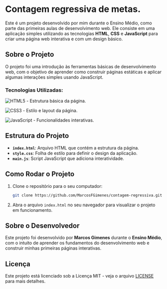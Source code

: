 # Contagem regressiva de metas.

Este é um projeto desenvolvido por mim durante o Ensino Médio, como parte das primeiras aulas de desenvolvimento web. Ele consiste em uma aplicação simples utilizando as tecnologias **HTML**, **CSS** e **JavaScript** para criar uma página web interativa e com um design básico.

## Sobre o Projeto

O projeto foi uma introdução às ferramentas básicas de desenvolvimento web, com o objetivo de aprender como construir páginas estáticas e aplicar algumas interações simples usando JavaScript.

### Tecnologias Utilizadas:
![HTML5](https://img.shields.io/badge/HTML5-E34F26?style=for-the-badge&logo=html5&logoColor=white) - Estrutura básica da página.

![CSS3](https://img.shields.io/badge/CSS3-1572B6?style=for-the-badge&logo=css3&logoColor=white
) - Estilo e layout da página.

![JavaScript](https://img.shields.io/badge/JavaScript-323330?style=for-the-badge&logo=javascript&logoColor=F7DF1E
) - Funcionalidades interativas.

## Estrutura do Projeto

- **`index.html`**: Arquivo HTML que contém a estrutura da página.
- **`style.css`**: Folha de estilo para definir o design da aplicação.
- **`main.js`**: Script JavaScript que adiciona interatividade.

## Como Rodar o Projeto

1. Clone o repositório para o seu computador:
   ```bash
   git clone https://github.com/MarcosFGimenes/contagem-regressiva.git
   ```

2. Abra o arquivo `index.html` no seu navegador para visualizar o projeto em funcionamento.

## Sobre o Desenvolvedor

Este projeto foi desenvolvido por **Marcos Gimenes** durante o **Ensino Médio**, com o intuito de aprender os fundamentos do desenvolvimento web e construir minhas primeiras páginas interativas.

## Licença

Este projeto está licenciado sob a Licença MIT - veja o arquivo [LICENSE](LICENSE) para mais detalhes.
